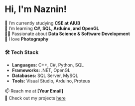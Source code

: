 #                                   Hi, I'm Naznin!

🔭 I’m currently studying **CSE at AIUB**  
🌱 I’m learning **C#, SQL, Arduino, and OpenGL**  
👩‍💻 Passionate about **Data Science & Software Development**  
📸 I love **Photography**  

### 🛠 Tech Stack
- **Languages:** C++, C#, Python, SQL
- **Frameworks:** .NET, OpenGL
- **Databases:** SQL Server, MySQL
- **Tools:** Visual Studio, Arduino, Proteus

📫 Reach me at **[Your Email]**  
🚀 Check out my projects [here](https://github.com/roshninaznin)  
